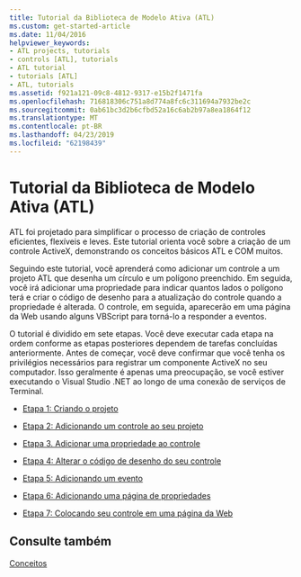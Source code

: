 ```yaml
---
title: Tutorial da Biblioteca de Modelo Ativa (ATL)
ms.custom: get-started-article
ms.date: 11/04/2016
helpviewer_keywords:
- ATL projects, tutorials
- controls [ATL], tutorials
- ATL tutorial
- tutorials [ATL]
- ATL, tutorials
ms.assetid: f921a121-09c8-4812-9317-e15b2f1471fa
ms.openlocfilehash: 716818306c751a8d774a8fc6c311694a7932be2c
ms.sourcegitcommit: 0ab61bc3d2b6cfbd52a16c6ab2b97a8ea1864f12
ms.translationtype: MT
ms.contentlocale: pt-BR
ms.lasthandoff: 04/23/2019
ms.locfileid: "62198439"
---
```

# <a name="active-template-library-atl-tutorial"></a>Tutorial da Biblioteca de Modelo Ativa (ATL)

ATL foi projetado para simplificar o processo de criação de controles eficientes, flexíveis e leves. Este tutorial orienta você sobre a criação de um controle ActiveX, demonstrando os conceitos básicos ATL e COM muitos.

Seguindo este tutorial, você aprenderá como adicionar um controle a um projeto ATL que desenha um círculo e um polígono preenchido. Em seguida, você irá adicionar uma propriedade para indicar quantos lados o polígono terá e criar o código de desenho para a atualização do controle quando a propriedade é alterada. O controle, em seguida, aparecerão em uma página da Web usando alguns VBScript para torná-lo a responder a eventos.

O tutorial é dividido em sete etapas. Você deve executar cada etapa na ordem conforme as etapas posteriores dependem de tarefas concluídas anteriormente. Antes de começar, você deve confirmar que você tenha os privilégios necessários para registrar um componente ActiveX no seu computador. Isso geralmente é apenas uma preocupação, se você estiver executando o Visual Studio .NET ao longo de uma conexão de serviços de Terminal.

- [Etapa 1: Criando o projeto](../atl/creating-the-project-atl-tutorial-part-1.md)

- [Etapa 2: Adicionando um controle ao seu projeto](../atl/adding-a-control-atl-tutorial-part-2.md)

- [Etapa 3. Adicionar uma propriedade ao controle](../atl/adding-a-property-to-the-control-atl-tutorial-part-3.md)

- [Etapa 4: Alterar o código de desenho do seu controle](../atl/changing-the-drawing-code-atl-tutorial-part-4.md)

- [Etapa 5: Adicionando um evento](../atl/adding-an-event-atl-tutorial-part-5.md)

- [Etapa 6: Adicionando uma página de propriedades](../atl/adding-a-property-page-atl-tutorial-part-6.md)

- [Etapa 7: Colocando seu controle em uma página da Web](../atl/putting-the-control-on-a-web-page-atl-tutorial-part-7.md)

## <a name="see-also"></a>Consulte também

[Conceitos](../atl/active-template-library-atl-concepts.md)
